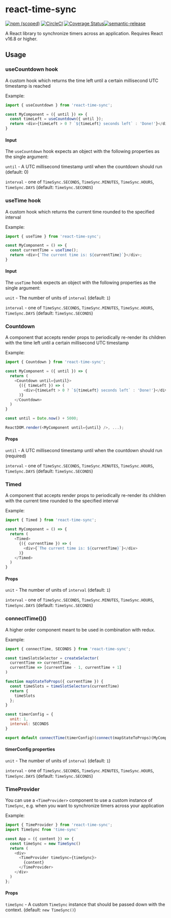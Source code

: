 # react-time-sync

[![npm (scoped)](https://img.shields.io/npm/v/react-time-sync.svg)](https://www.npmjs.com/package/react-time-sync) [![CircleCI](https://circleci.com/gh/peterjuras/react-time-sync.svg?style=svg)](https://circleci.com/gh/peterjuras/react-time-sync) [![Coverage Status](https://coveralls.io/repos/github/peterjuras/react-time-sync/badge.svg?branch=master)](https://coveralls.io/github/peterjuras/react-time-sync?branch=master)[![semantic-release](https://img.shields.io/badge/%20%20%F0%9F%93%A6%F0%9F%9A%80-semantic--release-e10079.svg)](https://github.com/semantic-release/semantic-release)

A React library to synchronize timers across an application. Requires React v16.8 or higher.

## Usage

### useCountdown hook

A custom hook which returns the time left until a certain millisecond UTC timestamp is reached

Example:
```js
import { useCountdown } from 'react-time-sync';

const MyComponent = ({ until }) => {
  const timeLeft = useCountdown({ until });
  return <div>{timeLeft > 0 ? `${timeLeft} seconds left` : 'Done!'}</div>;
}
```

#### Input

The `useCountdown` hook expects an object with the following properties as the single argument:

`until` - A UTC millisecond timestamp until when the countdown should run (default: 0)

`interval` - one of `TimeSync.SECONDS`, `TimeSync.MINUTES`, `TimeSync.HOURS`, `TimeSync.DAYS` (default: `TimeSync.SECONDS`)

### useTime hook

A custom hook which returns the current time rounded to the specified interval

Example:
```js
import { useTime } from 'react-time-sync';

const MyComponent = () => {
  const currentTime = useTime();
  return <div>{`The current time is: ${currentTime}`}</div>;
}
```

#### Input

The `useTime` hook expects an object with the following properties as the single argument:

`unit` - The number of units of `interval` (default: `1`)

`interval` - one of `TimeSync.SECONDS`, `TimeSync.MINUTES`, `TimeSync.HOURS`, `TimeSync.DAYS` (default: `TimeSync.SECONDS`)

### Countdown

A component that accepts render props to periodically re-render its children with the time left until a certain millisecond UTC timestamp

Example:
```js
import { Countdown } from 'react-time-sync';

const MyComponent = ({ until }) => {
  return (
    <Countdown until={until}>
      {({ timeLeft }) => (
        <div>{timeLeft > 0 ? `${timeLeft} seconds left` : 'Done!'}</div>
      )}
    </Countdown>
  )
}

const until = Date.now() + 5000;

ReactDOM.render(<MyComponent until={until} />, ...);
```

#### Props

`until` - A UTC millisecond timestamp until when the countdown should run (required)

`interval` - one of `TimeSync.SECONDS`, `TimeSync.MINUTES`, `TimeSync.HOURS`, `TimeSync.DAYS` (default: `TimeSync.SECONDS`)

### Timed

A component that accepts render props to periodically re-render its children with the current time rounded to the specified interval

Example:
```js
import { Timed } from 'react-time-sync';

const MyComponent = () => {
  return (
    <Timed>
      {({ currentTime }) => (
        <div>{`The current time is: ${currentTime}`}</div>
      )}
    </Timed>
  )
}
```

#### Props

`unit` - The number of units of `interval` (default: `1`)

`interval` - one of `TimeSync.SECONDS`, `TimeSync.MINUTES`, `TimeSync.HOURS`, `TimeSync.DAYS` (default: `TimeSync.SECONDS`)

### connectTime()()

A higher order component meant to be used in combination with redux.

Example:
```js
import { connectTime, SECONDS } from 'react-time-sync';

const timeSlotsSelector = createSelector(
  currentTime => currentTime,
  currentTime => [currentTime - 1, currentTime + 1]
)

function mapStateToProps({ currentTime }) {
  const timeSlots = timeSlotSelectors(currentTime)
  return {
    timeSlots
  };
}

const timerConfig = {
  unit: 1,
  interval: SECONDS
}

export default connectTime(timerConfig)(connect(mapStateToProps)(MyComponent));
```

#### timerConfig properties

`unit` - The number of units of `interval` (default: `1`)

`interval` - one of `TimeSync.SECONDS`, `TimeSync.MINUTES`, `TimeSync.HOURS`, `TimeSync.DAYS` (default: `TimeSync.SECONDS`)


### TimeProvider

You can use a `<TimeProvider>` component to use a custom instance of `TimeSync`, e.g. when you want to synchronize timers across your application

Example:
```js
import { TimeProvider } from 'react-time-sync';
import TimeSync from 'time-sync'

const App = ({ content }) => {
  const timeSync = new TimeSync()
  return (
    <div>
      <TimeProvider timeSync={timeSync}>
        {content}
      </TimeProvider>
    </div>
  )
};
```

#### Props

`timeSync` - A custom `TimeSync` instance that should be passed down with the context. (default: `new TimeSync()`)
